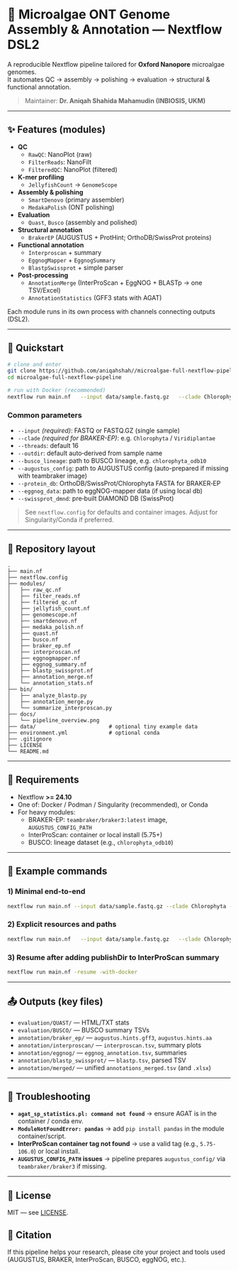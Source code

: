 # 🧬 Microalgae ONT Genome Assembly & Annotation — Nextflow DSL2

A reproducible Nextflow pipeline tailored for **Oxford Nanopore** microalgae genomes.  
It automates QC → assembly → polishing → evaluation → structural & functional annotation.

> Maintainer: **Dr. Aniqah Shahida Mahamudin (INBIOSIS, UKM)**

---

## ✨ Features (modules)

- **QC**
  - `RawQC`: NanoPlot (raw)
  - `FilterReads`: NanoFilt
  - `FilteredQC`: NanoPlot (filtered)
- **K‑mer profiling**
  - `JellyfishCount` → `GenomeScope`
- **Assembly & polishing**
  - `SmartDenovo` (primary assembler)
  - `MedakaPolish` (ONT polishing)
- **Evaluation**
  - `Quast`, `Busco` (assembly and polished)
- **Structural annotation**
  - `BrakerEP` (AUGUSTUS + ProtHint; OrthoDB/SwissProt proteins)
- **Functional annotation**
  - `Interproscan` + summary
  - `EggnogMapper` + `EggnogSummary`
  - `BlastpSwissprot` + simple parser
- **Post‑processing**
  - `AnnotationMerge` (InterProScan + EggNOG + BLASTp → one TSV/Excel)
  - `AnnotationStatistics` (GFF3 stats with AGAT)

Each module runs in its own process with channels connecting outputs (DSL2).

---

## 🚀 Quickstart

```bash
# clone and enter
git clone https://github.com/aniqahshah//microalgae-full-nextflow-pipeline.git
cd microalgae-full-nextflow-pipeline

# run with Docker (recommended)
nextflow run main.nf   --input data/sample.fastq.gz   --clade Chlorophyta   --threads 16   --outdir results/sample1   -with-docker
```

### Common parameters
- `--input` *(required)*: FASTQ or FASTQ.GZ (single sample)
- `--clade` *(required for BRAKER-EP)*: e.g. `Chlorophyta` / `Viridiplantae`
- `--threads`: default 16
- `--outdir`: default auto‑derived from sample name
- `--busco_lineage`: path to BUSCO lineage, e.g. `chlorophyta_odb10`
- `--augustus_config`: path to AUGUSTUS config (auto-prepared if missing with teambraker image)
- `--protein_db`: OrthoDB/SwissProt/Chlorophyta FASTA for BRAKER‑EP
- `--eggnog_data`: path to eggNOG-mapper data (if using local db)
- `--swissprot_dmnd`: pre‑built DIAMOND DB (SwissProt)

> See `nextflow.config` for defaults and container images. Adjust for Singularity/Conda if preferred.

---

## 🧱 Repository layout

```
.
├── main.nf
├── nextflow.config
├── modules/
│   ├── raw_qc.nf
│   ├── filter_reads.nf
│   ├── filtered_qc.nf
│   ├── jellyfish_count.nf
│   ├── genomescope.nf
│   ├── smartdenovo.nf
│   ├── medaka_polish.nf
│   ├── quast.nf
│   ├── busco.nf
│   ├── braker_ep.nf
│   ├── interproscan.nf
│   ├── eggnogmapper.nf
│   ├── eggnog_summary.nf
│   ├── blastp_swissprot.nf
│   ├── annotation_merge.nf
│   └── annotation_stats.nf
├── bin/
│   ├── analyze_blastp.py
│   ├── annotation_merge.py
│   └── summarize_interproscan.py
├── docs/
│   └── pipeline_overview.png
├── data/                       # optional tiny example data
├── environment.yml             # optional conda
├── .gitignore
├── LICENSE
└── README.md
```

---

## 🔧 Requirements

- Nextflow **>= 24.10**
- One of: Docker / Podman / Singularity (recommended), or Conda
- For heavy modules:
  - BRAKER-EP: `teambraker/braker3:latest` image, `AUGUSTUS_CONFIG_PATH`
  - InterProScan: container or local install (5.75+)
  - BUSCO: lineage dataset (e.g., `chlorophyta_odb10`)

---

## 🧪 Example commands

### 1) Minimal end-to-end
```bash
nextflow run main.nf --input data/sample.fastq.gz --clade Chlorophyta -with-docker
```

### 2) Explicit resources and paths
```bash
nextflow run main.nf   --input data/sample.fastq.gz   --clade Chlorophyta   --busco_lineage chlorophyta_odb10   --protein_db /path/to/Chlorophyta_80pct.fasta   --augustus_config ./augustus_config   --eggnog_data /path/to/eggnog_mapper_data   --swissprot_dmnd /path/to/swissprot.dmnd   --threads 32 -with-docker
```

### 3) Resume after adding publishDir to InterProScan summary
```bash
nextflow run main.nf -resume -with-docker
```

---

## 📤 Outputs (key files)

- `evaluation/QUAST/` — HTML/TXT stats
- `evaluation/BUSCO/` — BUSCO summary TSVs
- `annotation/braker_ep/` — `augustus.hints.gff3`, `augustus.hints.aa`
- `annotation/interproscan/` — `interproscan.tsv`, summary plots
- `annotation/eggnog/` — `eggnog_annotation.tsv`, summaries
- `annotation/blastp_swissprot/` — `blastp.tsv`, parsed TSV
- `annotation/merged/` — unified `annotations_merged.tsv` (and `.xlsx`)

---

## 🧰 Troubleshooting

- **`agat_sp_statistics.pl: command not found`** → ensure AGAT is in the container / conda env.
- **`ModuleNotFoundError: pandas`** → add `pip install pandas` in the module container/script.
- **InterProScan container tag not found** → use a valid tag (e.g., `5.75-106.0`) or local install.
- **`AUGUSTUS_CONFIG_PATH` issues** → pipeline prepares `augustus_config/` via `teambraker/braker3` if missing.

---

## 📜 License
MIT — see [LICENSE](LICENSE).

## 🙌 Citation
If this pipeline helps your research, please cite your project and tools used (AUGUSTUS, BRAKER, InterProScan, BUSCO, eggNOG, etc.).
